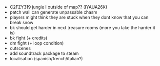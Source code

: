 * C2FZY319 jungle I outside of map?? (IYAUA26K)
* patch wall can generate unpassable chasm
* players might think they are stuck when they dont know that you can break snow
* bk should get harder in next treasure rooms (more you take the harder it is)
* bk fight (+ credits)
* dm fight (+ loop condition)
* cutscenes
* add soundtrack package to steam 
* localisation (spanish/french/italian?)